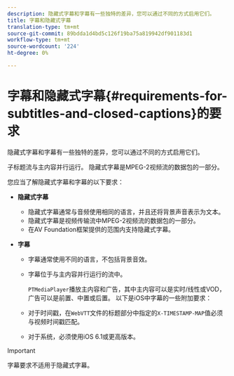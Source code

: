 ```yaml
---
description: 隐藏式字幕和字幕有一些独特的差异，您可以通过不同的方式启用它们。
title: 字幕和隐藏式字幕
translation-type: tm+mt
source-git-commit: 89bdda1d4bd5c126f19ba75a819942df901183d1
workflow-type: tm+mt
source-wordcount: '224'
ht-degree: 0%

---
```



# 字幕和隐藏式字幕{#requirements-for-subtitles-and-closed-captions}的要求

隐藏式字幕和字幕有一些独特的差异，您可以通过不同的方式启用它们。

子标题流与主内容并行运行。 隐藏式字幕是MPEG-2视频流的数据包的一部分。

您应当了解隐藏式字幕和字幕的以下要求：

* **隐藏式字幕**

   * 隐藏式字幕通常与音频使用相同的语言，并且还将背景声音表示为文本。
   * 隐藏式字幕是视频传输流中MPEG-2视频流的数据包的一部分。
   * 在AV Foundation框架提供的范围内支持隐藏式字幕。

* **字幕**

   * 字幕通常使用不同的语言，不包括背景音效。
   * 字幕位于与主内容并行运行的流中。

      `PTMediaPlayer`播放主内容和广告，其中主内容可以是实时/线性或VOD，广告可以是前置、中置或后置。
   以下是iOS中字幕的一些附加要求：

   * 对于时间戳，在`WebVTT`文件的标题部分中指定的`X-TIMESTAMP-MAP`值必须与视频时间戳匹配。

   * 对于系统，必须使用iOS 6.1或更高版本。


>[!IMPORTANT]
>
>字幕要求不适用于隐藏式字幕。

